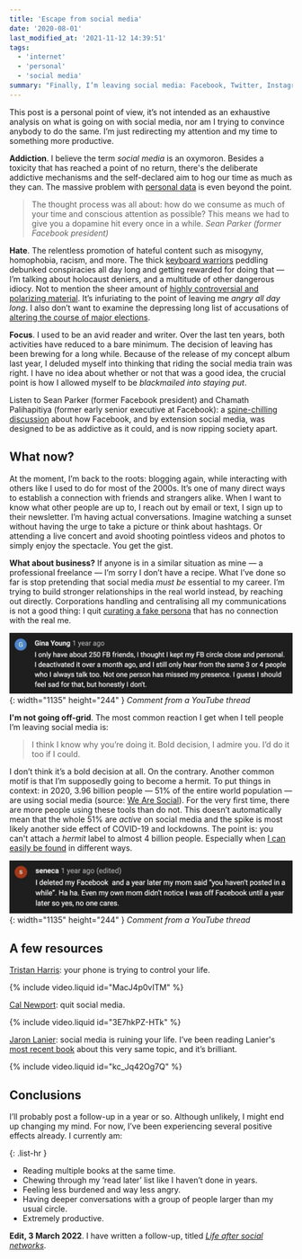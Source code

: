 ```yaml
---
title: 'Escape from social media'
date: '2020-08-01'
last_modified_at: '2021-11-12 14:39:51'
tags:
  - 'internet'
  - 'personal'
  - 'social media'
summary: "Finally, I’m leaving social media: Facebook, Twitter, Instagram, WhatsApp, Reddit, Medium. I’ll be redirecting my attention and my time to something more productive."
---
```

This post is a personal point of view, it’s not intended as an exhaustive analysis on what is going on with social media, nor am I trying to convince anybody to do the same. I’m just redirecting my attention and my time to something more productive.

**Addiction**. I believe the term _social media_ is an oxymoron. Besides a toxicity that has reached a point of no return, there's the deliberate addictive mechanisms and the self-declared aim to hog our time as much as they can. The massive problem with [personal data](https://en.wikipedia.org/wiki/Facebook%E2%80%93Cambridge_Analytica_data_scandal) is even beyond the point.

> The thought process was all about: how do we consume as much of your time and conscious attention as possible? This means we had to give you a dopamine hit every once in a while.
> <cite>Sean Parker (former Facebook president)</cite>

**Hate**. The relentless promotion of hateful content such as misogyny, homophobia, racism, and more. The thick [keyboard warriors](https://youtu.be/VK6_tjizu_g) peddling debunked conspiracies all day long and getting rewarded for doing that — I’m talking about holocaust deniers, and a multitude of other dangerous idiocy. Not to mention the sheer amount of [highly controversial and polarizing material](https://www.theguardian.com/technology/2020/jul/26/yael-eisenstat-facebook-is-ripe-for-manipulation-and-viral-misinformation). It’s infuriating to the point of leaving me _angry all day long_. I also don’t want to examine the depressing long list of accusations of [altering the course of major elections](https://www.npr.org/sections/alltechconsidered/2017/11/16/564542100/how-disinformation-and-distortions-on-social-media-affected-elections-worldwide).

**Focus**. I used to be an avid reader and writer. Over the last ten years, both activities have reduced to a bare minimum. The decision of leaving has been brewing for a long while. Because of the release of my concept album last year, I deluded myself into thinking that riding the social media train was right. I have no idea about whether or not that was a good idea, the crucial point is how I allowed myself to be _blackmailed into staying put_.

Listen to Sean Parker (former Facebook president) and Chamath Palihapitiya (former early senior executive at Facebook): a [spine-chilling discussion](https://youtu.be/J54k7WrbfMg) about how Facebook, and by extension social media, was designed to be as addictive as it could, and is now ripping society apart.

## What now?

At the moment, I’m back to the roots: blogging again, while interacting with others like I used to do for most of the 2000s. It’s one of many direct ways to establish a connection with friends and strangers alike. When I want to know what other people are up to, I reach out by email or text, I sign up to their newsletter. I’m having actual conversations. Imagine watching a sunset without having the urge to take a picture or think about hashtags. Or attending a live concert and avoid shooting pointless videos and photos to simply enjoy the spectacle. You get the gist.

**What about business?** If anyone is in a similar situation as mine — a professional freelance — I’m sorry I don’t have a recipe. What I’ve done so far is stop pretending that social media _must be_ essential to my career. I’m trying to build stronger relationships in the real world instead, by reaching out directly. Corporations handling and centralising all my communications is not a good thing: I quit [curating a fake persona](https://www.nytimes.com/2017/05/09/learning/are-you-the-same-person-on-social-media-as-you-are-in-real-life.html) that has no connection with the real me.

![Comment from a YouTube thread](/assets/images/fb-deactivated.jpg){: width="1135" height="244" }
*Comment from a YouTube thread*

**I'm not going off-grid**. The most common reaction I get when I tell people I’m leaving social media is:

> I think I know why you’re doing it. Bold decision, I admire you. I’d do it too if I could.

I don’t think it’s a bold decision at all. On the contrary. Another common motif is that I’m supposedly going to become a hermit. To put things in context: in 2020, 3.96 billion people — 51% of the entire world population — are using social media (source: [We Are Social](https://wearesocial.com/sg/blog/2020/07/more-than-half-of-the-people-on-earth-now-use-social-media)). For the very first time, there are more people using these tools than do not. This doesn’t automatically mean that the whole 51% are _active_ on social media and the spike is most likely another side effect of COVID-19 and lockdowns. The point is: you can't attach a _hermit_ label to almost 4 billion people. Especially when [I can easily be found](/contact/) in different ways.

![Comment from a YouTube thread](/assets/images/fb-deactivated-02.jpg){: width="1135" height="244" }
*Comment from a YouTube thread*

## A few resources

[Tristan Harris](https://youtu.be/MacJ4p0vITM): your phone is trying to control your life.

{% include video.liquid id="MacJ4p0vITM" %}

[Cal Newport](https://youtu.be/3E7hkPZ-HTk): quit social media.

{% include video.liquid id="3E7hkPZ-HTk" %}

[Jaron Lanier](https://youtu.be/kc_Jq42Og7Q): social media is ruining your life. I’ve been reading Lanier's [most recent book](https://www.kobo.com/gb/en/ebook/ten-arguments-for-deleting-your-social-media-accounts-right-now-1) about this very same topic, and it’s brilliant.

{% include video.liquid id="kc_Jq42Og7Q" %}

## Conclusions

I’ll probably post a follow-up in a year or so. Although unlikely, I might end up changing my mind. For now, I’ve been experiencing several positive effects already. I currently am:

{: .list-hr }
- Reading multiple books at the same time.
- Chewing through my ‘read later’ list like I haven’t done in years.
- Feeling less burdened and way less angry.
- Having deeper conversations with a group of people larger than my usual circle.
- Extremely productive.

<aside class="warning">
  <p><strong>Edit, 3 March 2022</strong>. I have written a follow-up, titled <a href="{{ site.url }}/blog/life-after-social-networks/"><em>Life after social networks</em></a>.</p>
</aside>